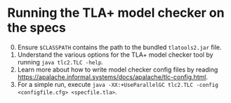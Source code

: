 Running the TLA+ model checker on the specs
==

0. Ensure `$CLASSPATH` contains the path to the bundled `tlatools2.jar` file.
1. Understand the various options for the TLA+ model checker tool by running `java tlc2.TLC -help`.
2. Learn more about how to write model checker config files by reading https://apalache.informal.systems/docs/apalache/tlc-config.html.
3. For a simple run, execute `java -XX:+UseParallelGC tlc2.TLC -config <configfile.cfg> <specfile.tla>`.
